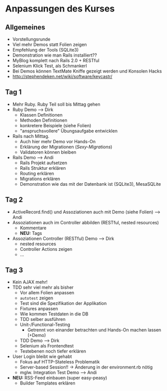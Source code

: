 # Anpassungen des Kurses

## Allgemeines

* Vorstellungsrunde
* Viel mehr Demos statt Folien zeigen
* Empfehlung der Tools (SQLite3)
* Demonstration wie man Rails installiert??
* MyBlog komplett nach Rails 2.0 + RESTful
* Selenium Klick Test, als Schmankerl
* Bei Demos können TextMate Kniffe gezeigt werden und Konsolen Hacks
* http://stephendeken.net/wiki/software/keycastr/

## Tag 1

* Mehr Ruby. Ruby Teil soll bis Mittag gehen
* Ruby Demo --> Dirk
  * Klassen Definitionen
  * Methoden Definitionen
  * konkretere Beispiele (siehe Folien)
  * "anspruchsvollere" Übungsaufgabe entwicklen
* Rails nach Mittag.
  * Auch hier mehr Demo vor Hands-On
  * Erklärung der Migrationen (*Sexy-Migrations*)
  * Validatoren können bleiben
* Rails Demo --> Andi
  * Rails Projekt aufsetzen
  * Rails Struktur erklären
  * Routing erklären
  * Migrations erklären
  * Demonstration wie das mit der Datenbank ist (SQLite3), MesaSQLite

## Tag 2

* ActiveRecord.find() und Assoziationen auch mit Demo (siehe Folien) --> Andi
* Assoziationen auch im Controller abbilden (RESTful, nested resources)
  * Kommentare
  * **NEU:** Tags
* Assoziationen Controller (RESTful) Demo --> Dirk
  * nested resources
  * Controller Actions zeigen
  * ...

## Tag 3

* Kein AJAX mehr!
* TDD sehr viel mehr als bisher
  * Vor allem Folien anpassen
  * <code>autotest</code> zeigen
  * Test sind die Spezifikation der Applikation
  * Fixtures anpassen
  * Wie kommen Testdaten in die DB
  * TDD selber ausführen
  * Unit-/Functional-Testing
    * Getrennt von einander betrachten und Hands-On machen lassen (+Demo)
  * TDD Demo --> Dirk
  * Selenium als Frontendtest
  * Testebenen noch tiefer erklären
* User Login bleibt wie gehabt
  * Fokus auf HTTP-Stateless Problematik
  * Server-based Session!! -> Änderung in der environment.rb nötig
  * mglw. Integration Test Demo --> Andi
* **NEU:** RSS-Feed einbauen (super easy-peasy)
  * Builder Templates erklären
